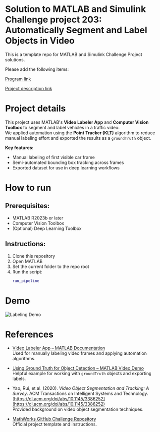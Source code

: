 # Solution to MATLAB and Simulink Challenge project 203: Automatically Segment and Label Objects in Video
This is a template repo for MATLAB and Simulink Challenge Project solutions.

Please add the following items:

[Program link](https://github.com/mathworks/MATLAB-Simulink-Challenge-Project-Hub)

[Project description link](https://github.com/mathworks/MATLAB-Simulink-Challenge-Project-Hub/tree/main/projects/Automatically%20Segment%20and%20Label%20Objects%20in%20Video)


# Project details
This project uses MATLAB's **Video Labeler App** and **Computer Vision Toolbox** to segment and label vehicles in a traffic video.  
We applied automation using the **Point Tracker (KLT)** algorithm to reduce manual labeling effort and exported the results as a `groundTruth` object.

**Key features:**
- Manual labeling of first visible car frame
- Semi-automated bounding box tracking across frames
- Exported dataset for use in deep learning workflows

# How to run

## Prerequisites:
- MATLAB R2023b or later
- Computer Vision Toolbox
- (Optional) Deep Learning Toolbox

## Instructions:
1. Clone this repository
2. Open MATLAB
3. Set the current folder to the repo root
4. Run the script:
   ```matlab
   run_pipeline

# Demo
![Labeling Demo](demo.png)
  
# References

- [Video Labeler App – MATLAB Documentation](https://www.mathworks.com/help/vision/ref/videolabeler-app.html)  
  Used for manually labeling video frames and applying automation algorithms.

- [Using Ground Truth for Object Detection – MATLAB Video Demo](https://www.mathworks.com/videos/matlab-and-simulink-robotics-arena-using-ground-truth-for-object-detection-part-1-1539772871504.html)  
  Helpful example for working with `groundTruth` objects and exporting labels.

- Yao, Rui, et al. (2020). *Video Object Segmentation and Tracking: A Survey*. ACM Transactions on Intelligent Systems and Technology.  
  [https://dl.acm.org/doi/abs/10.1145/3386252](https://dl.acm.org/doi/abs/10.1145/3386252)  
  Provided background on video object segmentation techniques.

- [MathWorks GitHub Challenge Repository](https://github.com/mathworks/MATLAB-Simulink-Challenge-Project-Hub)  
  Official project template and instructions.

